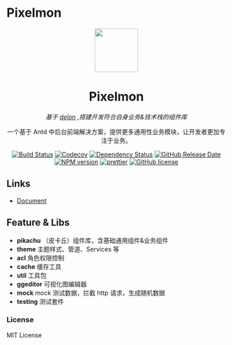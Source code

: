# Pixelmon

<p align="center">
  <a href="https://1ziton.github.io/pixelmon">
    <img width="100" src="https://1ziton.github.io/pixelmon/assets/img/logo.png">
  </a>
</p>

<h1 align="center">
Pixelmon
</h1>

<div align="center">

_基于 [delon](https://github.com/ng-alain/delon) ,搭建开发符合自身业务&技术栈的组件库_

一个基于 Antd 中后台前端解决方案，提供更多通用性业务模块，让开发者更加专注于业务。

[![Build Status](https://img.shields.io/travis/1ziton/pixelmon/master.svg?style=flat-square)](https://travis-ci.org/1ziton/pixelmon)
[![Codecov](https://img.shields.io/codecov/c/github/1ziton/pixelmon.svg?style=flat-square)](https://codecov.io/gh/1ziton/pixelmon)
[![Dependency Status](https://david-dm.org/1ziton/pixelmon/status.svg?style=flat-square)](https://david-dm.org/1ziton/pixelmon)
[![GitHub Release Date](https://img.shields.io/github/release-date/1ziton/pixelmon.svg?style=flat-square)](https://github.com/1ziton/pixelmon/releases)
[![NPM version](https://img.shields.io/npm/v/@pixelmon/pikachu.svg?style=flat-square)](https://www.npmjs.com/package/@pixelmon/pikachu)
[![prettier](https://img.shields.io/badge/code_style-prettier-ff69b4.svg?style=flat-square)](https://prettier.io/)
[![GitHub license](https://img.shields.io/github/license/mashape/apistatus.svg?style=flat-square)](https://github.com/1ziton/pixelmon/blob/master/LICENSE)

</div>



## Links

- [Document](http://1ziton.github.io/pixelmon)

## Feature & Libs

- **pikachu** （皮卡丘）组件库，含基础通用组件&业务组件
- **theme** 主题样式、管道、Services 等
- **acl** 角色权限控制
- **cache** 缓存工具
- **util** 工具包
- **ggeditor** 可视化图编辑器
- **mock** mock 测试数据，拦截 http 请求，生成随机数据
- **testing** 测试套件

### License

MIT License
